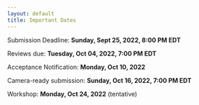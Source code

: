 ```yaml
---
layout: default
title: Important Dates
---
```


Submission Deadline: **Sunday, Sept 25, 2022, 8:00 PM EDT**

Reviews due: **Tuesday, Oct 04, 2022, 7:00 PM EDT**

Acceptance Notification: **Monday, Oct 10, 2022**

Camera-ready submission: **Sunday, Oct 16, 2022, 7:00 PM EDT**

Workshop: **Monday, Oct 24, 2022** (tentative)

